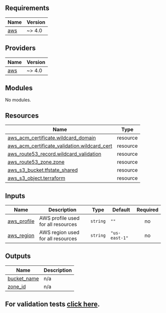 ## Requirements

| Name                                                   | Version |
| ------------------------------------------------------ | ------- |
| <a name="requirement_aws"></a> [aws](#requirement_aws) | ~> 4.0  |

## Providers

| Name                                             | Version |
| ------------------------------------------------ | ------- |
| <a name="provider_aws"></a> [aws](#provider_aws) | ~> 4.0  |

## Modules

No modules.

## Resources

| Name                                                                                                                                                   | Type     |
| ------------------------------------------------------------------------------------------------------------------------------------------------------ | -------- |
| [aws_acm_certificate.wildcard_domain](https://registry.terraform.io/providers/hashicorp/aws/latest/docs/resources/acm_certificate)                     | resource |
| [aws_acm_certificate_validation.wildcard_cert](https://registry.terraform.io/providers/hashicorp/aws/latest/docs/resources/acm_certificate_validation) | resource |
| [aws_route53_record.wildcard_validation](https://registry.terraform.io/providers/hashicorp/aws/latest/docs/resources/route53_record)                   | resource |
| [aws_route53_zone.zone](https://registry.terraform.io/providers/hashicorp/aws/latest/docs/resources/route53_zone)                                      | resource |
| [aws_s3_bucket.tfstate_shared](https://registry.terraform.io/providers/hashicorp/aws/latest/docs/resources/s3_bucket)                                  | resource |
| [aws_s3_object.terraform](https://registry.terraform.io/providers/hashicorp/aws/latest/docs/resources/s3_object)                                       | resource |

## Inputs

| Name                                                               | Description                        | Type     | Default       | Required |
| ------------------------------------------------------------------ | ---------------------------------- | -------- | ------------- | :------: |
| <a name="input_aws_profile"></a> [aws_profile](#input_aws_profile) | AWS profile used for all resources | `string` | `""`          |    no    |
| <a name="input_aws_region"></a> [aws_region](#input_aws_region)    | AWS region used for all resources  | `string` | `"us-east-1"` |    no    |

## Outputs

| Name                                                                 | Description |
| -------------------------------------------------------------------- | ----------- |
| <a name="output_bucket_name"></a> [bucket_name](#output_bucket_name) | n/a         |
| <a name="output_zone_id"></a> [zone_id](#output_zone_id)             | n/a         |

## For validation tests [click here](TEST_ENV.md).
